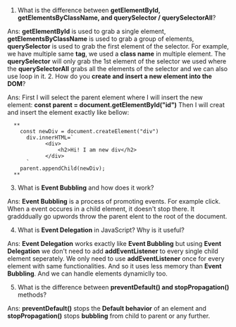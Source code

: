1. What is the difference between **getElementById, getElementsByClassName, and querySelector / querySelectorAll**?  <br>

Ans: **getElementById** is used to grab a single element,
      **getElementsByClassName** is used to grab a group of elements,
      **querySelector** is used to grab the first element of the selector. For example, we have multiple same **tag**, we used a **class name** in multiple element. The **querySelector** will only grab the 1st element of the selector we used where the **querySelectorAll** grabs all the elements of the selector and we can also use loop in it.
2. How do you **create and insert a new element into the DOM**?<br>  

Ans: First I will select the parent element where I will insert the new element:
      **const parent = document.getElementById("id")**
      Then I will creat and insert the element exactly like bellow:


      **
        const newDiv = document.createElement("div")
          div.innerHTML=`
                <div>
                    <h2>Hi! I am new div</h2>
                </div>
          `
        parent.appendChild(newDiv);
      **
    
3. What is **Event Bubbling** and how does it work?<br>

Ans: **Event Bubbling** is a process of promoting events. For example click. When a event occures in a child element, it doesn't stop there. It gradddually go upwords throw the parent elent to the root of the document.

4. What is **Event Delegation** in JavaScript? Why is it useful? <br>

Ans: **Event Delegation** works exactly like **Event Bubbling** but using **Event Delegation** we don't need to add **addEventListener** to every single child element seperately. We only need to use **addEventListener** once for every element with same functionalities. And so it uses less memory than **Event Bubbling**. And we can handle elements dynamiclly too.


5. What is the difference between **preventDefault() and stopPropagation()** methods? <br> 

Ans: **preventDefault()** stops the **Default behavior** of an element and **stopPropagation()** stops **bubbling** from child to parent or any further.
